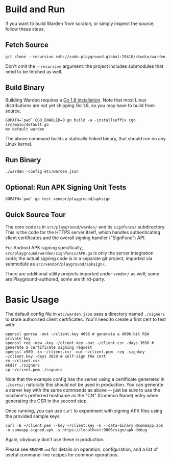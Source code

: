 
# Build and Run

If you want to build Warden from scratch, or simply inspect the source, follow these steps.

## Fetch Source

    git clone --recursive ssh://code.playground.global:29418/studio/warden

Don't omit the `--recursive` argument: the project includes submodules that need to be fetched as
well.

## Build Binary

Building Warden requires a [Go 1.8 installation](https://golang.org/doc/install). Note that most
Linux distributions are not yet shipping Go 1.8, so you may have to build from source.

    GOPATH=`pwd` CGO_ENABLED=0 go build -a -installsuffix cgo src/main/default.go
    mv default warden

The above command builds a statically-linked binary, that should run on any Linux kernel.

## Run Binary

    ./warden -config etc/warden.json

## Optional: Run APK Signing Unit Tests

    GOPATH=`pwd` go test vendor/playground/apksign

## Quick Source Tour

The core code is in `src/playground/warden/` and its `signfuncs/` subdirectory. This is the code for
the HTTPS server itself, which handles authenticating client certificates and the overall signing
handler ("SignFunc") API.

For Android APK signing specifically, `src/playground/warden/signfuncs/APK.go` is only the server
integration code; the actual signing code is in a separate git project, imported via submodule as
`src/vendor/playground/apksign/`.

There are additional utility projects imported under `vendor/` as well; some are
Playground-authored, some are third-party.

# Basic Usage

The default config file in `etc/warden.json` uses a directory named `./signers` to store authorized
client certificates. You'll need to create a first cert to test with:

    openssl genrsa -out ~/client.key 4096 # generate a 4096-bit RSA private key
    openssl req -new -key ~/client.key -out ~/client.csr -days 3650 # generate a certificate signing request
    openssl x509 -in ~/client.csr -out ~/client.pem -req -signkey ~/client.key -days 3650 # self-sign the cert
    rm ~/client.csr
    mkdir ./signers
    cp ~/client.pem ./signers

Note that the example config has the server using a certificate generated in `./certs/`; naturally
this should not be used in production. You can generate a server key with the same commands as above
-- just be sure to use the machine's preferred hostname as the "CN" (Common Name) entry when
generating the CSR in the second step.

Once running, you can use `curl` to experiment with signing APK files using the provided sample
keys:

    curl -E ~/client.pem --key ~/client.key -k --data-binary @someapp.apk -o someapp-signed.apk -s https://localhost:9000/sign/apk-debug

Again, obviously don't use these in production.

Please see `README.md` for details on operation, configuration, and a list of useful command-line
recipes for common operations.
